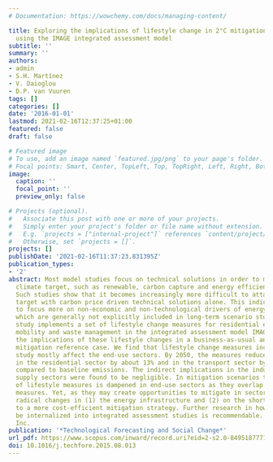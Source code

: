 ```yaml
---
# Documentation: https://wowchemy.com/docs/managing-content/

title: Exploring the implications of lifestyle change in 2°C mitigation scenarios
  using the IMAGE integrated assessment model
subtitle: ''
summary: ''
authors:
- admin
- S.H. Martínez
- V. Daioglou
- D.P. van Vuuren
tags: []
categories: []
date: '2016-01-01'
lastmod: 2021-02-16T12:37:25+01:00
featured: false
draft: false

# Featured image
# To use, add an image named `featured.jpg/png` to your page's folder.
# Focal points: Smart, Center, TopLeft, Top, TopRight, Left, Right, BottomLeft, Bottom, BottomRight.
image:
  caption: ''
  focal_point: ''
  preview_only: false

# Projects (optional).
#   Associate this post with one or more of your projects.
#   Simply enter your project's folder or file name without extension.
#   E.g. `projects = ["internal-project"]` references `content/project/deep-learning/index.md`.
#   Otherwise, set `projects = []`.
projects: []
publishDate: '2021-02-16T11:37:23.831395Z'
publication_types:
- '2'
abstract: Most model studies focus on technical solutions in order to meet the 2°C
  climate target, such as renewable, carbon capture and energy efficiency technologies.
  Such studies show that it becomes increasingly more difficult to attain the 2°C
  target with carbon price driven technical solutions alone. This indicates the need
  to focus more on non-economic and non-technological drivers of energy system transformations,
  which are generally not explicitly included in long-term scenario studies. This
  study implements a set of lifestyle change measures for residential energy use,
  mobility and waste management in the integrated assessment model IMAGE. We analyze
  the implications of these lifestyle changes in a business-as-usual and 2°C climate
  mitigation reference case. We find that lifestyle change measures included in this
  study mostly affect the end-use sectors. By 2050, the measures reduce CO2 emissions
  in the residential sector by about 13% and in the transport sector by about 35%
  compared to baseline emissions. The indirect implications in the industry and energy
  supply sectors were found to be negligible. In mitigation scenarios the contribution
  of lifestyle measures is dampened in end-use sectors as they overlap with more technical
  measures. Yet, as they may create opportunities to mitigate in sectors without more
  radical changes in (1) the energy infrastructure and (2) on the short term, it leads
  to a more cost-efficient mitigation strategy. Further research in how behavior can
  be internalized into integrated assessment studies is recommendable. © 2015 Elsevier
  Inc.
publication: '*Technological Forecasting and Social Change*'
url_pdf: https://www.scopus.com/inward/record.uri?eid=2-s2.0-84951877713&doi=10.1016%2fj.techfore.2015.08.013&partnerID=40&md5=206cdf280186d675396d240a169054e6
doi: 10.1016/j.techfore.2015.08.013
---
```

